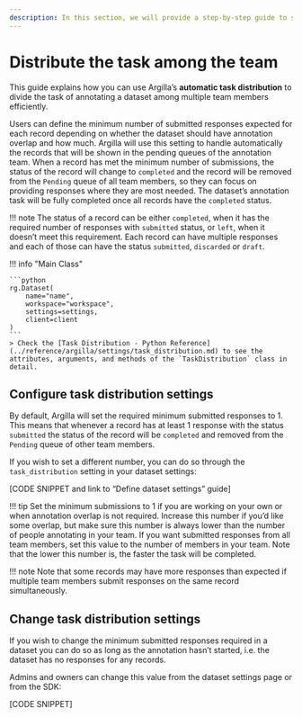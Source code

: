```yaml
---
description: In this section, we will provide a step-by-step guide to show how to distribute the annotation task among team members.
---
```


# Distribute the task among the team

This guide explains how you can use Argilla’s **automatic task distribution** to divide the task of annotating a dataset among multiple team members efficiently.

Users can define the minimum number of submitted responses expected for each record depending on whether the dataset should have annotation overlap and how much. Argilla will use this setting to handle automatically the records that will be shown in the pending queues of the annotation team. When a record has met the minimum number of submissions, the status of the record will change to `completed` and the record will be removed from the `Pending` queue of all team members, so they can focus on providing responses where they are most needed. The dataset’s annotation task will be fully completed once all records have the `completed` status.

!!! note
    The status of a record can be either `completed`, when it has the required number of responses with `submitted` status, or `left`, when it doesn’t meet this requirement.
    Each record can have multiple responses and each of those can have the status `submitted`, `discarded` or `draft`.

!!! info "Main Class"

    ```python
    rg.Dataset(
        name="name",
        workspace="workspace",
        settings=settings,
        client=client
    )
    ```
    > Check the [Task Distribution - Python Reference](../reference/argilla/settings/task_distribution.md) to see the attributes, arguments, and methods of the `TaskDistribution` class in detail.

## Configure task distribution settings

By default, Argilla will set the required minimum submitted responses to 1. This means that whenever a record has at least 1 response with the status `submitted` the status of the record will be `completed` and removed from the `Pending` queue of other team members.

If you wish to set a different number, you can do so through the `task_distribution` setting in your dataset settings:

[CODE SNIPPET and link to “Define dataset settings” guide]

!!! tip
    Set the minimum submissions to 1 if you are working on your own or when annotation overlap is not required. Increase this number if you’d like some overlap, but make sure this number is always lower than the number of people annotating in your team. If you want submitted responses from all team members, set this value to the number of members in your team. Note that the lower this number is, the faster the task will be completed.

!!! note
    Note that some records may have more responses than expected if multiple team members submit responses on the same record simultaneously.

## Change task distribution settings

If you wish to change the minimum submitted responses required in a dataset you can do so as long as the annotation hasn’t started, i.e. the dataset has no responses for any records.

Admins and owners can change this value from the dataset settings page or from the SDK:

[CODE SNIPPET]